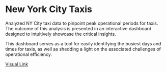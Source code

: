 # New York City Taxis
Analyzed NY City taxi data to pinpoint peak operational periods for taxis. The outcome of this analysis is presented in an interactive dashboard designed to intuitively showcase the critical insights.

This dashboard serves as a tool for easily identifying the busiest days and times for taxis, as well as shedding a light on the associated challenges of operational efficiency.

[Visual Link](https://public.tableau.com/views/Assignment8_16371195331580/NewYorkTaxis?:language=en-US&:display_count=n&:origin=viz_share_link)
